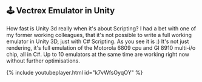 ## 🕹️ Vectrex Emulator in Unity

How fast is Unity 3d really when it's about Scripting?
I had a bet with one of my former working colleagues, that it's not possible to write a full working emulator in Unity 3D, just with C# Scripting. As you see it is :) It's not just rendering, it's full emulation of the Motorola 6809 cpu and GI 8910 multi-i/o chip, all in C#.
Up to 10 emulators at the same time are working right now without further optimisations.

{% include youtubeplayer.html id="k7vWfsOyqOY" %}